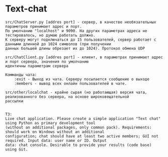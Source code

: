 # Text-chat
	
	src/ChatServer.py [addres port] - сервер, в качестве необязательных параметров принимает адрес и порт.
	По умолчанию "localhost" и 9090. На других параметрах адреса не тестировалось, но думаю работать должно.
	К серверу могут подключаться до 15 пользователей, сервер работает с данными длинной до 1024 символов (при получении
	данных большей длины обрезает их до 1024). Протокол обмена UDP
	
	src/ChatClient.py [addres port] - клиент, в параметрах принимает адрес и порт сервера, значения по умолчанию
	идентичны параметрам сервера
	
	Комманды чата:
		:exit - Выход из чата. Серверу посылается сообщение о выходе
		:members - вывод всех онлайн пользователей в чате.
	
	src/other/localchat - крайне сырая (но работающая) версия чата, реализованного без сервера, на основе широковещательной
	рассылки
	
	
	ТЗ:
	Live chat application. Please create a simple application "Text chat" using Python as primary development tool
	(without an additional packages, only common pack). Requirements: should work on Windows without an additional
	configuration; chat should have at least two active members; GUI not required. Input data: user name or ID. Output
	data: chat console. Desirable to provide your results (code base) using Git.